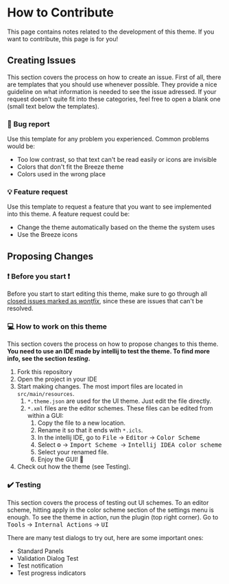 # How to Contribute
This page contains notes related to the development of this theme. If you want to contribute, this page is for you!

## Creating Issues
This section covers the process on how to create an issue.
First of all, there are templates that you should use whenever possible. They provide a nice guideline on what information is needed to see the issue adressed.
If your request doesn't quite fit into these categories, feel free to open a blank one (small text below the templates).

### 🐛 Bug report
Use this template for any problem you experienced.
Common problems would be:

- Too low contrast, so that text can't be read easily or icons are invisible
- Colors that don't fit the Breeze theme
- Colors used in the wrong place

### 💡 Feature request
Use this template to request a feature that you want to see implemented into this theme.
A feature request could be:

- Change the theme automatically based on the theme the system uses
- Use the Breeze icons

## Proposing Changes

### ❗ Before you start ❗
Before you start to start editing this theme, make sure to go through all
[closed issues marked as _wontfix_](https://github.com/l0drex/Intellij-KDE-Breeze-Theme/issues?q=is%3Aissue+is%3Aclosed+label%3Awontfix),
since these are issues that can't be resolved.

### 💻 How to work on this theme
This section covers the process on how to propose changes to this theme.
**You need to use an IDE made by intellij to test the theme. To find more info, see the section *testing*.**

1. Fork this repository
2. Open the project in your IDE
3. Start making changes. The most import files are located in `src/main/resources`.
   1. `*.theme.json` are used for the UI theme. Just edit the file directly.
   2. `*.xml` files are the editor schemes. These files can be edited from within a GUI:
      1. Copy the file to a new location.
      2. Rename it so that it ends with `*.icls`.
      3. In the intellij IDE, go to <kbd>File</kbd> → <kbd>Editor</kbd> → <kbd>Color Scheme</kbd>
      4. Select <kbd>⚙️</kbd> → <kbd>Import Scheme </kbd> → <kbd>Intellij IDEA color scheme </kbd>
      5. Select your renamed file.
      6. Enjoy the GUI! 🎉
4. Check out how the theme (see Testing).

### ✔️ Testing
This section covers the process of testing out UI schemes. To an editor scheme, hitting apply in the color scheme section of the settings menu is enough.
To see the theme in action, run the plugin (top right corner). Go to <kbd>Tools</kbd> → <kbd>Internal Actions</kbd> → <kbd>UI</kbd>

There are many test dialogs to try out, here are some important ones:

- Standard Panels
- Validation Dialog Test
- Test notification
- Test progress indicators
